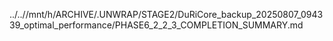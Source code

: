 ../..//mnt/h/ARCHIVE/.UNWRAP/STAGE2/DuRiCore_backup_20250807_094339_optimal_performance/PHASE6_2_2_3_COMPLETION_SUMMARY.md